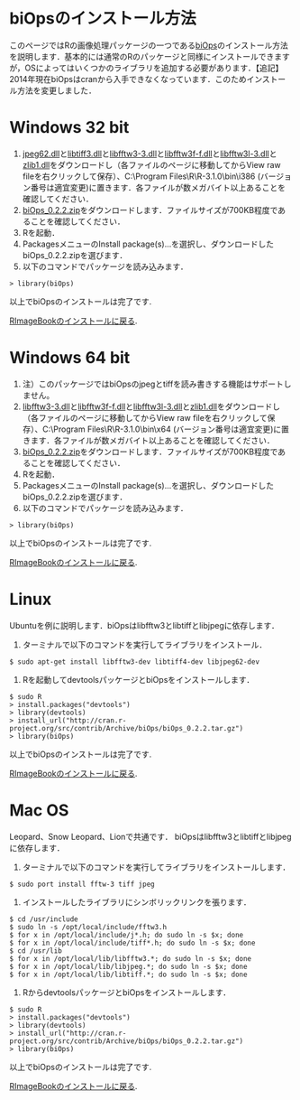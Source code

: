 # biOpsのインストール方法 #
このページではRの画像処理パッケージの一つである[biOps](http://cran.r-project.org/web/packages/biOps/index.html)のインストール方法を説明します．基本的には通常のRのパッケージと同様にインストールできますが，OSによってはいくつかのライブラリを追加する必要があります．【追記】2014年現在biOpsはcranから入手できなくなっています．このためインストール方法を変更しました．

# Windows 32 bit #
  1. [jpeg62.dll](https://code.google.com/p/rimagebook/source/browse/jpeg62.dll)と[libtiff3.dll](https://code.google.com/p/rimagebook/source/browse/libtiff3.dll)と[libfftw3-3.dll](https://code.google.com/p/rimagebook/source/browse/libfftw3-3.dll)と[libfftw3f-f.dll](https://code.google.com/p/rimagebook/source/browse/libfftw3f-3.dll)と[libfftw3l-3.dll](https://code.google.com/p/rimagebook/source/browse/libfftw3l-3.dll)と[zlib1.dll](https://code.google.com/p/rimagebook/source/browse/zlib1.dll)をダウンロードし（各ファイルのページに移動してからView raw fileを右クリックして保存）、C:\Program Files\R\R-3.1.0\bin\i386 (バージョン番号は適宜変更)に置きます．各ファイルが数メガバイト以上あることを確認してください．
  1. [biOps\_0.2.2.zip](https://code.google.com/p/rimagebook/source/browse/biOps_0.2.2.zip)をダウンロードします．ファイルサイズが700KB程度であることを確認してください．
  1. Rを起動．
  1. PackagesメニューのInstall package(s)...を選択し、ダウンロードしたbiOps\_0.2.2.zipを選びます．
  1. 以下のコマンドでパッケージを読み込みます．
```
> library(biOps)
```
以上でbiOpsのインストールは完了です.

[RImageBookのインストールに戻る](RImageBookInstallation#Windows.md).

# Windows 64 bit #
  1. 注）このパッケージではbiOpsのjpegとtiffを読み書きする機能はサポートしません。
  1. [libfftw3-3.dll](https://code.google.com/p/rimagebook/source/browse/biOps_x64/libfftw3-3.dll)と[libfftw3f-f.dll](https://code.google.com/p/rimagebook/source/browse/biOps_x64/libfftw3f-3.dll)と[libfftw3l-3.dll](https://code.google.com/p/rimagebook/source/browse/biOps_x64/libfftw3l-3.dll)と[zlib1.dll](https://code.google.com/p/rimagebook/source/browse/zlib1.dll)をダウンロードし（各ファイルのページに移動してからView raw fileを右クリックして保存）、C:\Program Files\R\R-3.1.0\bin\x64 (バージョン番号は適宜変更)に置きます．各ファイルが数メガバイト以上あることを確認してください．
  1. [biOps\_0.2.2.zip](https://code.google.com/p/rimagebook/source/browse/biOps_x64/biOps_0.2.2.zip)をダウンロードします．ファイルサイズが700KB程度であることを確認してください．
  1. Rを起動．
  1. PackagesメニューのInstall package(s)...を選択し、ダウンロードしたbiOps\_0.2.2.zipを選びます．
  1. 以下のコマンドでパッケージを読み込みます．
```
> library(biOps)
```
以上でbiOpsのインストールは完了です.

[RImageBookのインストールに戻る](RImageBookInstallation#Windows.md).

# Linux #
Ubuntuを例に説明します．biOpsはlibfftw3とlibtiffとlibjpegに依存します．
  1. ターミナルで以下のコマンドを実行してライブラリをインストール．
```
$ sudo apt-get install libfftw3-dev libtiff4-dev libjpeg62-dev
```
  1. Rを起動してdevtoolsパッケージとbiOpsをインストールします．
```
$ sudo R
> install.packages("devtools")
> library(devtools)
> install_url("http://cran.r-project.org/src/contrib/Archive/biOps/biOps_0.2.2.tar.gz")
> library(biOps)
```
以上でbiOpsのインストールは完了です.

[RImageBookのインストールに戻る](RImageBookInstallation#Linux.md).

# Mac OS #
Leopard、Snow Leopard、Lionで共通です．
biOpsはlibfftw3とlibtiffとlibjpegに依存します．
  1. ターミナルで以下のコマンドを実行してライブラリをインストールします．
```
$ sudo port install fftw-3 tiff jpeg
```
  1. インストールしたライブラリにシンボリックリンクを張ります．
```
$ cd /usr/include
$ sudo ln -s /opt/local/include/fftw3.h
$ for x in /opt/local/include/j*.h; do sudo ln -s $x; done
$ for x in /opt/local/include/tiff*.h; do sudo ln -s $x; done
$ cd /usr/lib
$ for x in /opt/local/lib/libfftw3.*; do sudo ln -s $x; done
$ for x in /opt/local/lib/libjpeg.*; do sudo ln -s $x; done
$ for x in /opt/local/lib/libtiff.*; do sudo ln -s $x; done
```
  1. RからdevtoolsパッケージとbiOpsをインストールします．
```
$ sudo R
> install.packages("devtools")
> library(devtools)
> install_url("http://cran.r-project.org/src/contrib/Archive/biOps/biOps_0.2.2.tar.gz")
> library(biOps)
```
以上でbiOpsのインストールは完了です.

[RImageBookのインストールに戻る](RImageBookInstallation#Mac_OS.md).